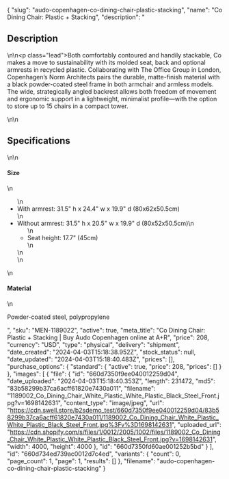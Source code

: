 {
  "slug": "audo-copenhagen-co-dining-chair-plastic-stacking",
  "name": "Co Dining Chair: Plastic + Stacking",
  "description": "<h2>Description</h2>\n<!-- split -->\n<p class=\"lead\">Both comfortably contoured and handily stackable, Co makes a move to sustainability with its molded seat, back and optional armrests in recycled plastic. Collaborating with The Office Group in London, Copenhagen’s Norm Architects pairs the durable, matte-finish material with a black powder-coated steel frame in both armchair and armless models. The wide, strategically angled backrest allows both freedom of movement and ergonomic support in a lightweight, minimalist profile—with the option to store up to 15 chairs in a compact tower.</p>\n<!-- split -->\n<h2>Specifications</h2>\n<!-- split -->\n<h4>Size</h4>\n<ul>\n<li>With armrest: 31.5\" h x 24.4\" w x 19.9\" d (80x62x50.5cm)</li>\n<li>Without armrest: 31.5\" h x 20.5\" w x 19.9\" d (80x52x50.5cm)\n<ul>\n<li>Seat height: 17.7\" (45cm)</li>\n</ul>\n</li>\n</ul>\n<h4>Material</h4>\n<p>Powder-coated steel, polypropylene</p>",
  "sku": "MEN-1189022",
  "active": true,
  "meta_title": "Co Dining Chair: Plastic + Stacking | Buy Audo Copenhagen online at A+R",
  "price": 208,
  "currency": "USD",
  "type": "physical",
  "delivery": "shipment",
  "date_created": "2024-04-03T15:18:38.952Z",
  "stock_status": null,
  "date_updated": "2024-04-03T15:18:40.483Z",
  "prices": [],
  "purchase_options": {
    "standard": {
      "active": true,
      "price": 208,
      "prices": []
    }
  },
  "images": [
    {
      "file": {
        "id": "660d7350f9ee040012259d04",
        "date_uploaded": "2024-04-03T15:18:40.353Z",
        "length": 231472,
        "md5": "83b58299b37ca6acff61820e7430a011",
        "filename": "1189002_Co_Dining_Chair_White_Plastic_White_Plastic_Black_Steel_Front.jpg?v=1698142631",
        "content_type": "image/jpeg",
        "url": "https://cdn.swell.store/b2sdemo_test/660d7350f9ee040012259d04/83b58299b37ca6acff61820e7430a011/1189002_Co_Dining_Chair_White_Plastic_White_Plastic_Black_Steel_Front.jpg%3Fv%3D1698142631",
        "uploaded_url": "https://cdn.shopify.com/s/files/1/0012/2005/1002/files/1189002_Co_Dining_Chair_White_Plastic_White_Plastic_Black_Steel_Front.jpg?v=1698142631",
        "width": 4000,
        "height": 4000
      },
      "id": "660d7350fd60ae001252b5bd"
    }
  ],
  "id": "660d734ed739ac0012d7c4ed",
  "variants": {
    "count": 0,
    "page_count": 1,
    "page": 1,
    "results": []
  },
  "filename": "audo-copenhagen-co-dining-chair-plastic-stacking"
}